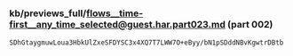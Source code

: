 ### kb/previews_full/flows__time-first__any_time_selected@guest.har.part023.md (part 002)

```md
SDhGtaygmuwLoua3HbkUlZxeSFDYSC3x4XQ7T7LWW7O+eByy/bN1pSDddNBvKgwtrDBtb
```

```
